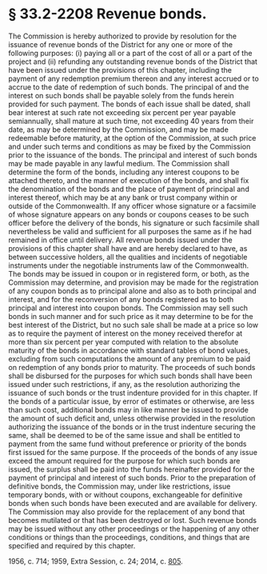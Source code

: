# § 33.2-2208 Revenue bonds.

<p>The Commission is hereby authorized to provide by resolution for the issuance of revenue bonds of the District for any one or more of the following purposes: (i) paying all or a part of the cost of all or a part of the project and (ii) refunding any outstanding revenue bonds of the District that have been issued under the provisions of this chapter, including the payment of any redemption premium thereon and any interest accrued or to accrue to the date of redemption of such bonds. The principal of and the interest on such bonds shall be payable solely from the funds herein provided for such payment. The bonds of each issue shall be dated, shall bear interest at such rate not exceeding six percent per year payable semiannually, shall mature at such time, not exceeding 40 years from their date, as may be determined by the Commission, and may be made redeemable before maturity, at the option of the Commission, at such price and under such terms and conditions as may be fixed by the Commission prior to the issuance of the bonds. The principal and interest of such bonds may be made payable in any lawful medium. The Commission shall determine the form of the bonds, including any interest coupons to be attached thereto, and the manner of execution of the bonds, and shall fix the denomination of the bonds and the place of payment of principal and interest thereof, which may be at any bank or trust company within or outside of the Commonwealth. If any officer whose signature or a facsimile of whose signature appears on any bonds or coupons ceases to be such officer before the delivery of the bonds, his signature or such facsimile shall nevertheless be valid and sufficient for all purposes the same as if he had remained in office until delivery. All revenue bonds issued under the provisions of this chapter shall have and are hereby declared to have, as between successive holders, all the qualities and incidents of negotiable instruments under the negotiable instruments law of the Commonwealth. The bonds may be issued in coupon or in registered form, or both, as the Commission may determine, and provision may be made for the registration of any coupon bonds as to principal alone and also as to both principal and interest, and for the reconversion of any bonds registered as to both principal and interest into coupon bonds. The Commission may sell such bonds in such manner and for such price as it may determine to be for the best interest of the District, but no such sale shall be made at a price so low as to require the payment of interest on the money received therefor at more than six percent per year computed with relation to the absolute maturity of the bonds in accordance with standard tables of bond values, excluding from such computations the amount of any premium to be paid on redemption of any bonds prior to maturity. The proceeds of such bonds shall be disbursed for the purposes for which such bonds shall have been issued under such restrictions, if any, as the resolution authorizing the issuance of such bonds or the trust indenture provided for in this chapter. If the bonds of a particular issue, by error of estimates or otherwise, are less than such cost, additional bonds may in like manner be issued to provide the amount of such deficit and, unless otherwise provided in the resolution authorizing the issuance of the bonds or in the trust indenture securing the same, shall be deemed to be of the same issue and shall be entitled to payment from the same fund without preference or priority of the bonds first issued for the same purpose. If the proceeds of the bonds of any issue exceed the amount required for the purpose for which such bonds are issued, the surplus shall be paid into the funds hereinafter provided for the payment of principal and interest of such bonds. Prior to the preparation of definitive bonds, the Commission may, under like restrictions, issue temporary bonds, with or without coupons, exchangeable for definitive bonds when such bonds have been executed and are available for delivery. The Commission may also provide for the replacement of any bond that becomes mutilated or that has been destroyed or lost. Such revenue bonds may be issued without any other proceedings or the happening of any other conditions or things than the proceedings, conditions, and things that are specified and required by this chapter.</p><p>1956, c. 714; 1959, Extra Session, c. 24; 2014, c. <a href='http://lis.virginia.gov/cgi-bin/legp604.exe?141+ful+CHAP0805'>805</a>.</p>